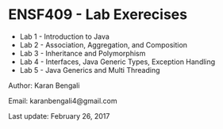 # ENSF409 - Lab Exerecises

<ul>
<li> Lab 1 - Introduction to Java </li>
<li> Lab 2 - Association, Aggregation, and Composition </li>
<li> Lab 3 - Inheritance and Polymorphism </li>
<li> Lab 4 - Interfaces, Java Generic Types, Exception Handling </li>
<li> Lab 5 - Java Generics and Multi Threading </li>
</ul>

<p> Author: Karan Bengali </p>
<p> Email: karanbengali4@gmail.com </p>
<p> Last update: February 26, 2017 </p>
